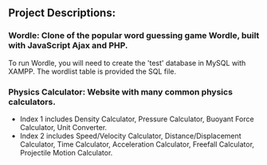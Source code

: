 ## Project Descriptions:
### Wordle: Clone of the popular word guessing game Wordle, built with JavaScript Ajax and PHP.
To run Wordle, you will need to create the 'test' database in MySQL with XAMPP. The wordlist table is provided the SQL file.
### Physics Calculator: Website with many common physics calculators.
+ Index 1 includes Density Calculator, Pressure Calculator, Buoyant Force Calculator, Unit Converter.
+ Index 2 includes Speed/Velocity Calculator, Distance/Displacement Calculator, Time Calculator, Acceleration Calculator, Freefall Calculator, Projectile Motion Calculator. 
### 
